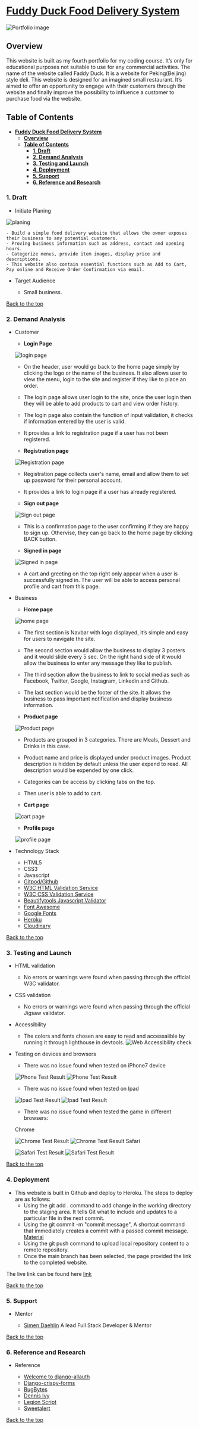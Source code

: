 # [**Fuddy Duck Food Delivery System**](https://https://faddyduck-delivery.herokuapp.com/)

![Portfolio image](https://res.cloudinary.com/dqj8itdfg/image/upload/v1656884641/%E6%88%AA%E5%B1%8F2022-07-03_22.43.41_g6dkie.jpg)

## **Overview**

This website is built as my fourth portfolio for my coding course. It’s only for educational purposes not suitable to use for any commercial activities. The name of the website called Faddy Duck. It is a website for Peking(Beijing) style deli. This website is designed for an imagined small restaurant. It’s aimed to offer an opportunity to engage with their customers through the website and finally improve the possibility to influence a customer to purchase food via the website.

## **Table of Contents**

- [**Fuddy Duck Food Delivery System**](#overview)
  - [**Overview**](#overview)
  - [**Table of Contents**](#table-of-contents)
    - [**1. Draft**](#1-Draft)
    - [**2. Demand Analysis**](#2-demand-analysis)
    - [**3. Testing and Launch**](#3-testing-and-launch)
    - [**4. Deployment**](#4-deployment)
    - [**5. Support**](#5-support)
    - [**6. Reference and Research**](#6-reference-and-research)

### **1. Draft**

- Initiate Planing

![planing](https://res.cloudinary.com/dqj8itdfg/image/upload/v1656885356/%E6%88%AA%E5%B1%8F2022-07-03_22.55.39_jxcp7t.jpg)

    - Build a simple food delivery website that allows the owner exposes their business to any potential customers.
    - Proving business information such as address, contact and opening hours.
    - Categorize menus, provide item images, display price and descriptions.
    - This website also contain essential functions such as Add to Cart, Pay online and Receive Order Confirmation via email.

- Target Audience

    - Small business.

[Back to the top](#overview)

### **2. Demand Analysis**

- Customer

  - **Login Page** 
  
  ![login page](https://res.cloudinary.com/dqj8itdfg/image/upload/v1656887220/%E6%88%AA%E5%B1%8F2022-07-03_23.26.35_rx1uiy.jpg)

    - On the header, user would go back to the home page simply by clicking the logo or the name of the business. It also allows user to view the menu, login to the site and register if they like to place an order.
    - The login page allows user login to the site, once the user login then they will be able to add products to cart and view order history.
    - The login page also contain the function of input validation, it checks if information entered by the user is valid.
    - It provides a link to registration page if a user has not been registered.
    
  - **Registration page** 
  
  ![Registration page](https://res.cloudinary.com/dqj8itdfg/image/upload/v1656889126/%E6%88%AA%E5%B1%8F2022-07-03_23.57.43_lpzbjj.jpg)

    - Registration page collects user's name, email and allow them to set up password for their personal account.
    - It provides a link to login page if a user has already registered.

  - **Sign out page** 
  
  ![Sign out page](https://res.cloudinary.com/dqj8itdfg/image/upload/v1656889457/%E6%88%AA%E5%B1%8F2022-07-04_00.04.07_miyx3i.jpg)

    - This is a confirmation page to the user confirming if they are happy to sign up. Othervise, they can go back to the home page by clicking BACK button.

  - **Signed in page** 
  
  ![Signed in page](https://res.cloudinary.com/dqj8itdfg/image/upload/v1656890501/%E6%88%AA%E5%B1%8F2022-07-04_00.21.18_l42ai6.jpg)

    - A cart and greeting on the top right only appear when a user is successfully signed in. The user will be able to access personal profile and cart from this page.

- Business
  - **Home page** 
  
  ![home page](https://res.cloudinary.com/dqj8itdfg/image/upload/v1656890501/%E6%88%AA%E5%B1%8F2022-07-04_00.21.18_l42ai6.jpg)

    - The first section is Navbar with logo displayed, it’s simple and easy for users to navigate the site.
    - The second section would allow the business to display 3 posters and it would slide every 5 sec. On the right hand side of it would allow the business to enter any message they like to publish.
    - The third section allow the business to link to social medias such as Facebook, Twitter, Google, Instagram, Linkedin and Github.
    - The last section would be the footer of the site. It allows the business to pass important notification and display business information.


  - **Product page**
  
  ![Product page](https://res.cloudinary.com/dqj8itdfg/image/upload/v1656892276/%E6%88%AA%E5%B1%8F2022-07-04_00.51.02_ylzg0a.jpg)

    - Products are grouped in 3 categories. There are Meals, Dessert and Drinks in this case.
    - Product name and price is displayed under product images. Product description is hidden by default unless the user expend to read. All description would be expended by one click.
    - Categories can be access by clicking tabs on the top.
    - Then user is able to add to cart.

  - **Cart page**
  
  ![cart page]()
  - **Profile page**
  
  ![profile page]()


- Technology Stack

  - HTML5
  - CSS3
  - Javascript
  - [Gitpod/Github](https://github.com/CrankyCat-Loves-Coding)
  - [W3C HTML Validation Service](https://validator.w3.org/#validate_by_input)
  - [W3C CSS Validation Service](https://jigsaw.w3.org/css-validator/#validate_by_input)
  - [Beautifytools Javascript Validator](https://beautifytools.com/javascript-validator.php)
  - [Font Awesome](https://fontawesome.com/)
  - [Google Fonts](https://fonts.google.com/)
  - [Heroku](https://heroku.com)
  - [Cloudinary](https://cloudinary.com/)

[Back to the top](#overview)

### 3. **Testing and Launch**

- HTML validation

  - No errors or warnings were found when passing through the official W3C validator.

- CSS validation

  - No errors or warnings were found when passing through the official Jigsaw validator.

- Accessibility

  - The colors and fonts chosen are easy to read and accessaiible by running it through lighthouse in devtools.
![Web Accessibility check](readme/lighthouse.jpg)

- Testing on devices and browsers
  - There was no issue found when tested on iPhone7 device

  ![Phone Test Result](readme/test-on-iphone7.png)
  ![Phone Test Result](readme/phone-test.jpg)
  - There was no issue found when tested on Ipad

  ![Ipad Test Result](readme/test-on-ipad.png)
  ![Ipad Test Result](readme/ipad-test.jpg)
  - There was no issue found when tested the game in different browsers: 

  Chrome

  ![Chrome Test Result](readme/test-on-chrome.jpg)
  ![Chrome Test Result](readme/chrome-test.jpg)
  Safari
  
  ![Safari Test Result](readme/test-on-safari.jpg)
  ![Safari Test Result](readme/safari-test.jpg)

[Back to the top](#overview)

### 4. **Deployment**

- This website is built in Github and deploy to Heroku. The steps to deploy are as follows:
  - Using the git add . command to add change in the working directory to the staging area. It tells Git what to include and updates to a particular file in the next commit.
  - Using the git commit -m "commit message", A shortcut command that immediately creates a commit with a passed commit message. [Material](https://www.atlassian.com/git/tutorials/saving-changes/git-commit)
  - Using the git push command to upload local repository content to a remote repository.
  - Once the main branch has been selected, the page provided the link to the completed website.

The live link can be found here [link](https://faddyduck-delivery.herokuapp.com/)


[Back to the top](#overview)

### 5. **Support**

- Mentor

  - [Simen Daehlin](https://www.linkedin.com/in/simendaehlin/)
  A lead Full Stack Developer & Mentor

[Back to the top](#overview)

### 6. **Reference and Research**

- Reference

  - [Welcome to django-allauth](https://django-allauth.readthedocs.io/en/latest/)
  - [Django-crispy-forms](https://django-crispy-forms.readthedocs.io/en/latest/install.html)
  - [BugBytes](https://www.youtube.com/channel/UCTwxaBjziKfy6y_uWu30orA)
  - [Dennis Ivy](https://www.youtube.com/c/DennisIvy)
  - [Legion Script](https://www.youtube.com/c/LegionScript)
  - [Sweetalert](https://sweetalert.js.org/guides/)

[Back to the top](#overview)